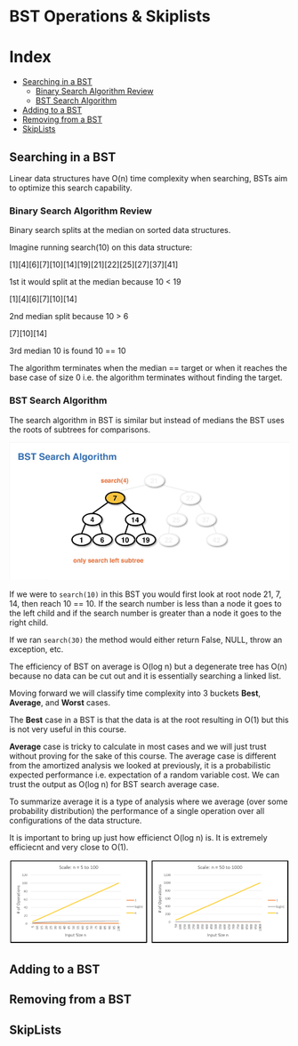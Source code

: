 # BST Operations & Skiplists

# Index
 - [Searching in a BST](#searching-in-a-bst)
    - [Binary Search Algorithm Review](#binary-search-algorithm-review)
    - [BST Search Algorithm](#bst-search-algorithm)
 - [Adding to a BST](#adding-to-a-bst)
 - [Removing from a BST](#removing-from-a-bst)
 - [SkipLists](#skiplists)

## Searching in a BST

Linear data structures have O(n) time complexity when searching, BSTs aim to optimize this search capability.

### Binary Search Algorithm Review

Binary search splits at the median on sorted data structures.

Imagine running search(10) on this data structure:

[1][4][6][7][10][14][19][21][22][25][27][37][41]

1st it would split at the median because 10 < 19

[1][4][6][7][10][14]

2nd median split because 10 > 6

[7][10][14]

3rd median 10 is found 10 == 10

The algorithm terminates when the median == target or when it reaches the base case of size 0 i.e. the algorithm terminates without finding the target.

### BST Search Algorithm

The search algorithm in BST is similar but instead of medians the BST uses the roots of subtrees for comparisons.

![](/Binary%20Trees,%20Heaps,%20Skiplists%20and%20HashMaps/5_bst_operations_skiplists/images/BSTSearch1.png)

If we were to `search(10)` in this BST you would first look at root node 21, 7, 14, then reach 10 == 10. If the search number is less than a node it goes to the left child and if the search number is greater than a node it goes to the right child.

If we ran `search(30)` the method would either return False, NULL, throw an exception, etc. 

The efficiency of BST on average is O(log n) but a degenerate tree has O(n) because no data can be cut out and it is essentially searching a linked list.

Moving forward we will classify time complexity into 3 buckets **Best**, **Average**, and **Worst** cases.

The **Best** case in a BST is that the data is at the root resulting in O(1) but this is not very useful in this course. 

**Average** case is tricky to calculate in most cases and we will just trust without proving for the sake of this course. The average case is different from the amortized analysis we looked at previously, it is a probabilistic expected performance i.e. expectation of a random variable cost. We can trust the output as O(log n) for BST search average case.

To summarize average it is a type of analysis where we average (over some probability distribution) the performance of a single operation over all configurations of the data structure.

It is important to bring up just how efficienct O(log n) is. It is extremely efficiecnt and very close to O(1).

![](/Binary%20Trees,%20Heaps,%20Skiplists%20and%20HashMaps/5_bst_operations_skiplists/images/LogarithmScaleComparison.png)

## Adding to a BST

## Removing from a BST

## SkipLists